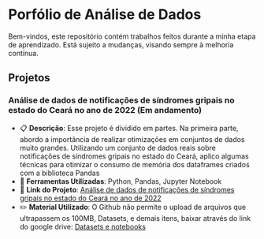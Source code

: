 # Porfólio de Análise de Dados

Bem-vindos, este repositório contém trabalhos feitos durante a minha etapa de aprendizado. Está sujeito a mudanças, visando sempre à melhoria contínua.

## Projetos

### Análise de dados de notificações de síndromes gripais no estado do Ceará no ano de 2022 (Em andamento) 

- :clipboard: **Descrição**: Esse projeto é dividido em partes. Na primeira parte, abordo a importância de realizar otimizações em conjuntos de dados muito grandes. Utilizando um conjunto de dados reais sobre notificações de síndromes gripais no estado do Ceará, aplico algumas técnicas para otimizar o consumo de memória dos dataframes criados com a biblioteca Pandas
- :toolbox: **Ferramentas Utilizadas**: Python, Pandas, Jupyter Notebook
- :link: **Link do Projeto**: [Análise de dados de notificações de síndromes gripais no estado do Ceará no ano de 2022](https://github.com/heversmktr/portfolio-dados/blob/main/Notifica%C3%A7%C3%B5es%20de%20S%C3%ADndrome%20Gripal%20no%20Cear%C3%A1%20no%20ano%20de%202022/Parte%201%20-%20notificacoes_sindrome_gripal_CE_2022.ipynb)
- :pencil2: **Material Utilizado**: O Github não permite o upload de arquivos que ultrapassem os 100MB, Datasets, e demais itens, baixar através do link do google drive: [Datasets e notebooks](https://drive.google.com/drive/folders/1Tv5ynTqGn0v-Xzal77i6-mKf-mLWHbqs?usp=sharing)
